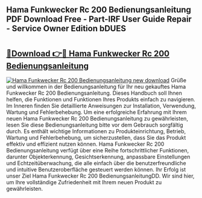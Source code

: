## Hama Funkwecker Rc 200 Bedienungsanleitung PDF Download Free - Part-IRF User Guide Repair - Service Owner Edition bDUES

# <h2><a href="http://df57y3.blite.top/?on=Hama+Funkwecker+Rc+200+Bedienungsanleitung">🔗Download 👉🔴 Hama Funkwecker Rc 200 Bedienungsanleitung</a></h2>

[![Hama Funkwecker Rc 200 Bedienungsanleitung new download](https://i.imgur.com/lujVjoI.png)](http://df57y3.blite.top/?on=Hama+Funkwecker+Rc+200+Bedienungsanleitung)
Grüße und willkommen in der Bedienungsanleitung für Ihr neu gekauftes Hama Funkwecker Rc 200 Bedienungsanleitung. Dieses Handbuch soll Ihnen helfen, die Funktionen und Funktionen Ihres Produkts einfach zu navigieren. Im Inneren finden Sie detaillierte Anweisungen zur Installation, Verwendung, Wartung und Fehlerbehebung. Um eine erfolgreiche Erfahrung mit Ihrem neuen Hama Funkwecker Rc 200 Bedienungsanleitung zu gewährleisten, lesen Sie diese Bedienungsanleitung bitte vor dem Gebrauch sorgfältig durch. Es enthält wichtige Informationen zu Produkteinrichtung, Betrieb, Wartung und Fehlerbehebung, um sicherzustellen, dass Sie das Produkt effektiv und effizient nutzen können. Hama Funkwecker Rc 200 Bedienungsanleitung verfügt über eine Reihe fortschrittlicher Funktionen, darunter Objekterkennung, Gesichtserkennung, anpassbare Einstellungen und Echtzeitüberwachung, die alle einfach über die benutzerfreundliche und intuitive Benutzeroberfläche gesteuert werden können. Ihr Erfolg ist unser Ziel Hama Funkwecker Rc 200 BedienungsanleitungDD. Wir sind hier, um Ihre vollständige Zufriedenheit mit Ihrem neuen Produkt zu gewährleisten.
